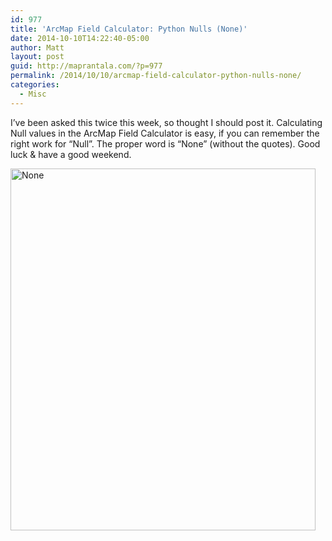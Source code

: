 ```yaml
---
id: 977
title: 'ArcMap Field Calculator: Python Nulls (None)'
date: 2014-10-10T14:22:40-05:00
author: Matt
layout: post
guid: http://maprantala.com/?p=977
permalink: /2014/10/10/arcmap-field-calculator-python-nulls-none/
categories:
  - Misc
---
```

I&#8217;ve been asked this twice this week, so thought I should post it. Calculating Null values in the ArcMap Field Calculator is easy, if you can remember the right work for &#8220;Null&#8221;. The proper word is &#8220;None&#8221; (without the quotes). Good luck & have a good weekend.

[<img src="https://i2.wp.com/maprantala.com/wp-content/uploads/2014/10/None.png?resize=488%2C579" alt="None" width="488" height="579" class="alignnone size-full wp-image-978" data-recalc-dims="1" />](https://i2.wp.com/maprantala.com/wp-content/uploads/2014/10/None.png)
